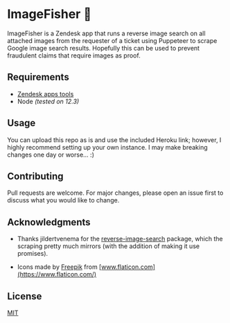 # ImageFisher 🎣

ImageFisher is a Zendesk app that runs a reverse image search on all attached images from the requester of a ticket using Puppeteer to scrape Google image search results. Hopefully this can be used to prevent fraudulent claims that require images as proof. 

## Requirements

- [Zendesk apps tools](https://develop.zendesk.com/hc/en-us/articles/360001075048)
- Node *(tested on 12.3)*


## Usage

You can upload this repo as is and use the included Heroku link; however, I highly recommend setting up your own instance. I may make breaking changes one day or worse... :) 

## Contributing
Pull requests are welcome. For major changes, please open an issue first to discuss what you would like to change.

## Acknowledgments
- Thanks jildertvenema for the [reverse-image-search](https://github.com/jildertvenema/reverse-image-search) package, which the scraping pretty much mirrors (with the addition of making it use promises).

- Icons made by [Freepik](https://www.flaticon.com/authors/freepik) from [www.flaticon.com](https://www.flaticon.com/)

## License
[MIT](https://choosealicense.com/licenses/mit/)
